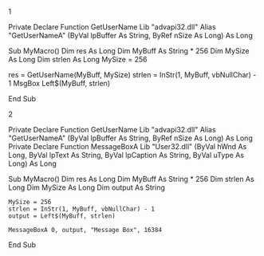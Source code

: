 1

Private Declare Function GetUserName Lib "advapi32.dll" Alias "GetUserNameA" (ByVal lpBuffer As String, ByRef nSize As Long) As Long

Sub MyMacro()
 Dim res As Long
 Dim MyBuff As String * 256
 Dim MySize As Long
 Dim strlen As Long
 MySize = 256

 res = GetUserName(MyBuff, MySize)
 strlen = InStr(1, MyBuff, vbNullChar) - 1
 MsgBox Left$(MyBuff, strlen)

End Sub

2

Private Declare Function GetUserName Lib "advapi32.dll" Alias "GetUserNameA" (ByVal lpBuffer As String, ByRef nSize As Long) As Long
Private Declare Function MessageBoxA Lib "User32.dll" (ByVal hWnd As Long, ByVal lpText As String, ByVal lpCaption As String, ByVal uType As Long) As Long

Sub MyMacro()
    Dim res As Long
    Dim MyBuff As String * 256
    Dim strlen As Long
    Dim MySize As Long
    Dim output As String
    
    MySize = 256
    strlen = InStr(1, MyBuff, vbNullChar) - 1
    output = Left$(MyBuff, strlen)
    
    MessageBoxA 0, output, "Message Box", 16384
End Sub

